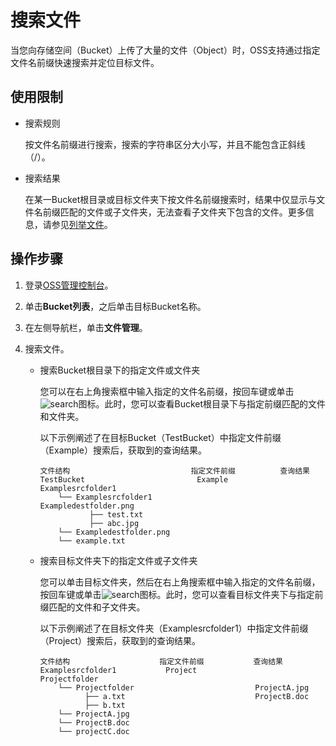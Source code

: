 # 搜索文件

当您向存储空间（Bucket）上传了大量的文件（Object）时，OSS支持通过指定文件名前缀快速搜索并定位目标文件。

## 使用限制

-   搜索规则

    按文件名前缀进行搜索，搜索的字符串区分大小写，并且不能包含正斜线（/）。

-   搜索结果

    在某一Bucket根目录或目标文件夹下按文件名前缀搜索时，结果中仅显示与文件名前缀匹配的文件或子文件夹，无法查看子文件夹下包含的文件。更多信息，请参见[列举文件](/intl.zh-CN/开发指南/对象/文件（Object）/管理文件/列举文件.md)。


## 操作步骤

1.  登录[OSS管理控制台](https://oss.console.aliyun.com/)。

2.  单击**Bucket列表**，之后单击目标Bucket名称。

3.  在左侧导航栏，单击**文件管理**。

4.  搜索文件。

    -   搜索Bucket根目录下的指定文件或文件夹

        您可以在右上角搜索框中输入指定的文件名前缀，按回车键或单击![search](https://static-aliyun-doc.oss-accelerate.aliyuncs.com/assets/img/zh-CN/0694459951/p59253.png)图标。此时，您可以查看Bucket根目录下与指定前缀匹配的文件和文件夹。

        以下示例阐述了在目标Bucket（TestBucket）中指定文件前缀（Example）搜索后，获取到的查询结果。

        ```
        文件结构                           指定文件前缀          查询结果
        TestBucket                         Example               Examplesrcfolder1                          
            └── Examplesrcfolder1                             Exampledestfolder.png                           
                   ├── test.txt                                
                   ├── abc.jpg
            └── Exampledestfolder.png
            └── example.txt
        ```

    -   搜索目标文件夹下的指定文件或子文件夹

        您可以单击目标文件夹，然后在右上角搜索框中输入指定的文件名前缀，按回车键或单击![search](https://static-aliyun-doc.oss-accelerate.aliyuncs.com/assets/img/zh-CN/0694459951/p59253.png)图标。此时，您可以查看目标文件夹下与指定前缀匹配的文件和子文件夹。

        以下示例阐述了在目标文件夹（Examplesrcfolder1）中指定文件前缀（Project）搜索后，获取到的查询结果。

        ```
        文件结构                    指定文件前缀           查询结果
        Examplesrcfolder1           Project                Projectfolder
            └── Projectfolder                           ProjectA.jpg
                  ├── a.txt                             ProjectB.doc
                  ├── b.txt
            └── ProjectA.jpg
            └── ProjectB.doc
            └── projectC.doc
        ```


